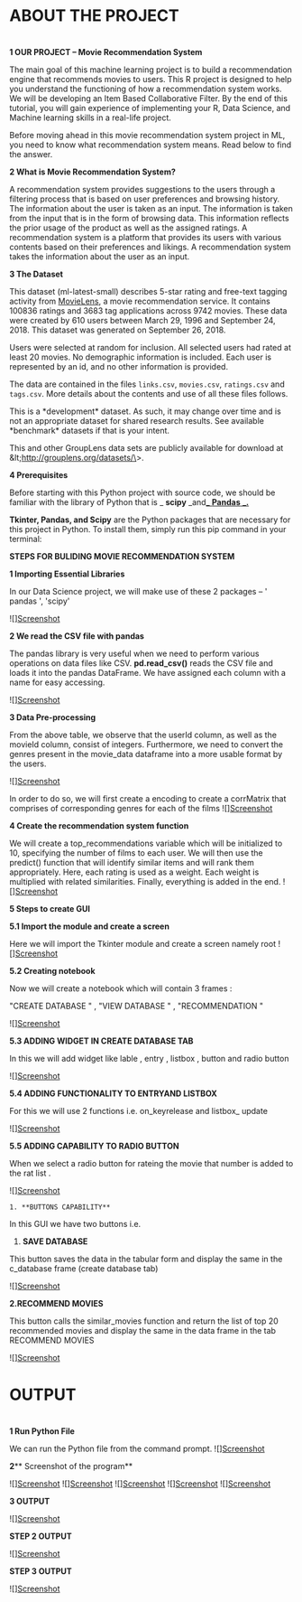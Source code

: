 # **ABOUT THE PROJECT**

#

**1 OUR PROJECT – Movie Recommendation System**

The main goal of this machine learning project is to build a recommendation engine that recommends movies to users. This R project is designed to help you understand the functioning of how a recommendation system works. We will be developing an Item Based Collaborative Filter. By the end of this tutorial, you will gain experience of implementing your R, Data Science, and Machine learning skills in a real-life project.

Before moving ahead in this movie recommendation system project in ML, you need to know what recommendation system means. Read below to find the answer.

**2 What is Movie Recommendation System?**

A recommendation system provides suggestions to the users through a filtering process that is based on user preferences and browsing history. The information about the user is taken as an input. The information is taken from the input that is in the form of browsing data. This information reflects the prior usage of the product as well as the assigned ratings. A recommendation system is a platform that provides its users with various contents based on their preferences and likings. A recommendation system takes the information about the user as an input.

**3 The Dataset**

This dataset (ml-latest-small) describes 5-star rating and free-text tagging activity from [MovieLens](http://movielens.org), a movie recommendation service. It contains 100836 ratings and 3683 tag applications across 9742 movies. These data were created by 610 users between March 29, 1996 and September 24, 2018. This dataset was generated on September 26, 2018.

Users were selected at random for inclusion. All selected users had rated at least 20 movies. No demographic information is included. Each user is represented by an id, and no other information is provided.

The data are contained in the files `links.csv`, `movies.csv`, `ratings.csv` and `tags.csv`. More details about the contents and use of all these files follows.

This is a \*development\* dataset. As such, it may change over time and is not an appropriate dataset for shared research results. See available \*benchmark\* datasets if that is your intent.

This and other GroupLens data sets are publicly available for download at \&lt;http://grouplens.org/datasets/\&gt;.

**4 Prerequisites**

Before starting with this Python project with source code, we should be familiar with the library of Python that is _ **scipy** _and[_ **Pandas** _](https://data-flair.training/blogs/pandas-tutorials-home/)[**.**](https://data-flair.training/blogs/pandas-tutorials-home/)

**Tkinter, Pandas, and Scipy** are the Python packages that are necessary for this project in Python. To install them, simply run this pip command in your terminal:



**STEPS FOR BULIDING MOVIE RECOMMENDATION SYSTEM**

**1 Importing Essential Libraries**

In our Data Science project, we will make use of these 2 packages – &#39; pandas &#39;, &#39;scipy&#39;

![][Screenshot](1.png)

**2 We read the CSV file with pandas**

The pandas library is very useful when we need to perform various operations on data files like CSV. **pd.read\_csv()** reads the CSV file and loads it into the pandas DataFrame. We have assigned each column with a name for easy accessing.

![][Screenshot](2.png)


**3 Data Pre-processing**

From the above table, we observe that the userId column, as well as the movieId column, consist of integers. Furthermore, we need to convert the genres present in the movie\_data dataframe into a more usable format by the users.

![][Screenshot](3.png)


In order to do so, we will first create a encoding to create a corrMatrix that comprises of corresponding genres for each of the films ![][Screenshot](4.png)

**4 Create the recommendation system function**

We will create a top\_recommendations variable which will be initialized to 10, specifying the number of films to each user. We will then use the predict() function that will identify similar items and will rank them appropriately. Here, each rating is used as a weight. Each weight is multiplied with related similarities. Finally, everything is added in the end. ![][Screenshot](5.png)


**5 Steps to create GUI**

**5.1 Import the module and create a screen**

Here we will import the Tkinter module and create a screen namely root ![][Screenshot](6.png)


**5.2 Creating notebook**

Now we will create a notebook which will contain 3 frames :

&quot;CREATE DATABASE &quot; , &quot;VIEW DATABASE &quot; , &quot;RECOMMENDATION &quot;

![][Screenshot](7.png)


**5.3 ADDING WIDGET IN CREATE DATABASE TAB**

In this we will add widget like lable , entry , listbox , button and radio button

![][Screenshot](8.png)


**5.4 ADDING FUNCTIONALITY TO ENTRYAND LISTBOX**

For this we will use 2 functions i.e. on\_keyrelease and listbox\_ update

![][Screenshot](9.png)


**5.5 ADDING CAPABILITY TO RADIO BUTTON**

When we select a radio button for rateing the movie that number is added to the rat list .

![][Screenshot](10.png)

    1. **BUTTONS CAPABILITY**

In this GUI we have two buttons i.e.

1. **SAVE DATABASE**

This button saves the data in the tabular form and display the same in the c\_database frame (create database tab)

![][Screenshot](11.png)


**2.RECOMMEND MOVIES**

This button calls the similar\_movies function and return the list of top 20 recommended movies and display the same in the data frame in the tab RECOMMEND MOVIES

![][Screenshot](12.png)




#

# **OUTPUT**

#

**1 Run Python File**

We can run the Python file from the command prompt. ![][Screenshot](13.png)


**2**** Screenshot of the program**

![][Screenshot](14.png)
![][Screenshot](15.png)
![][Screenshot](16.png)
![][Screenshot](17.png)
![][Screenshot](18.png)

**3 OUTPUT**

![][Screenshot](19.png)




**STEP 2 OUTPUT**

![][Screenshot](20.png)

**STEP 3 OUTPUT**

![][Screenshot](21.png)
